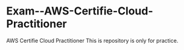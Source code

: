# Exam--AWS-Certifie-Cloud-Practitioner
AWS Certifie Cloud Practitioner
This is repository is only for practice.

